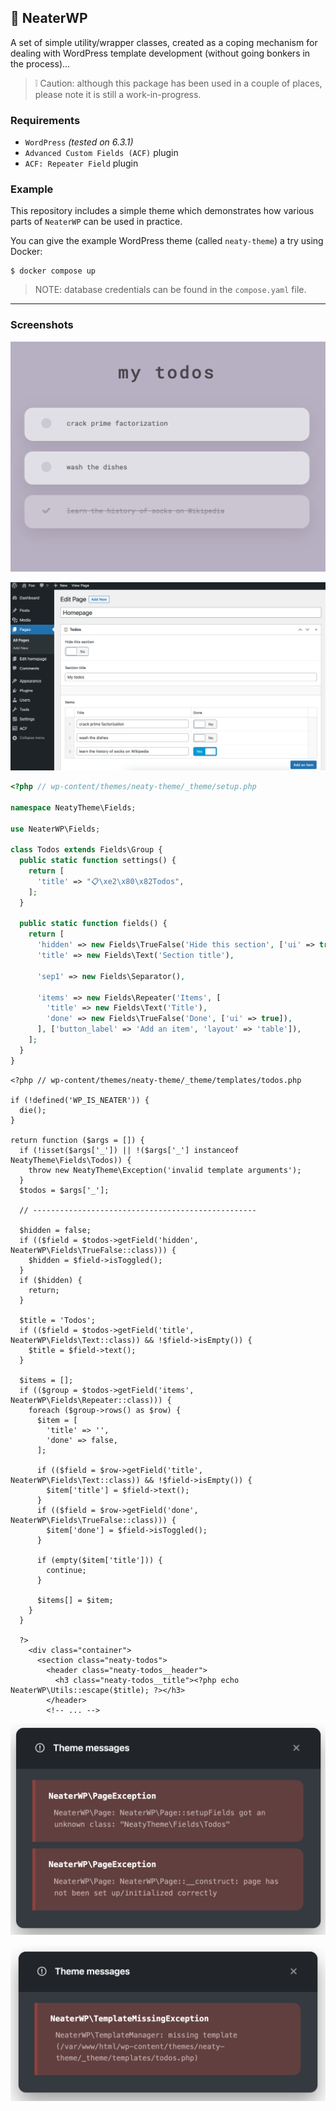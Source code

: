 ## 🤕 NeaterWP
A set of simple utility/wrapper classes, created as a coping mechanism for
dealing with WordPress template development (without going bonkers in the process)...

> ❕ Caution: although this package has been used in a couple of places, please
> note it is still a work-in-progress.

### Requirements
- `WordPress` *(tested on 6.3.1)*
- `Advanced Custom Fields (ACF)` plugin
- `ACF: Repeater Field` plugin

### Example
This repository includes a simple theme which demonstrates how various parts of
`NeaterWP` can be used in practice.

You can give the example WordPress theme (called `neaty-theme`) a try using Docker:
```console
$ docker compose up
```
> NOTE: database credentials can be found in the `compose.yaml` file.

------------------------------

### Screenshots

![Example theme homepage](/screenshots/neatytheme-homepage.png)

![Example theme homepage edit page](/screenshots/neatytheme-homepage-edit.png)

```php
<?php // wp-content/themes/neaty-theme/_theme/setup.php

namespace NeatyTheme\Fields;

use NeaterWP\Fields;

class Todos extends Fields\Group {
  public static function settings() {
    return [
      'title' => "📋\xe2\x80\x82Todos",
    ];
  }

  public static function fields() {
    return [
      'hidden' => new Fields\TrueFalse('Hide this section', ['ui' => true]),
      'title' => new Fields\Text('Section title'),

      'sep1' => new Fields\Separator(),

      'items' => new Fields\Repeater('Items', [
        'title' => new Fields\Text('Title'),
        'done' => new Fields\TrueFalse('Done', ['ui' => true]),
      ], ['button_label' => 'Add an item', 'layout' => 'table']),
    ];
  }
}

```

```html+php
<?php // wp-content/themes/neaty-theme/_theme/templates/todos.php

if (!defined('WP_IS_NEATER')) {
  die();
}

return function ($args = []) {
  if (!isset($args['_']) || !($args['_'] instanceof NeatyTheme\Fields\Todos)) {
    throw new NeatyTheme\Exception('invalid template arguments');
  }
  $todos = $args['_'];

  // --------------------------------------------------

  $hidden = false;
  if (($field = $todos->getField('hidden', NeaterWP\Fields\TrueFalse::class))) {
    $hidden = $field->isToggled();
  }
  if ($hidden) {
    return;
  }

  $title = 'Todos';
  if (($field = $todos->getField('title', NeaterWP\Fields\Text::class)) && !$field->isEmpty()) {
    $title = $field->text();
  }

  $items = [];
  if (($group = $todos->getField('items', NeaterWP\Fields\Repeater::class))) {
    foreach ($group->rows() as $row) {
      $item = [
        'title' => '',
        'done' => false,
      ];

      if (($field = $row->getField('title', NeaterWP\Fields\Text::class)) && !$field->isEmpty()) {
        $item['title'] = $field->text();
      }
      if (($field = $row->getField('done', NeaterWP\Fields\TrueFalse::class))) {
        $item['done'] = $field->isToggled();
      }

      if (empty($item['title'])) {
        continue;
      }

      $items[] = $item;
    }
  }

  ?>
    <div class="container">
      <section class="neaty-todos">
        <header class="neaty-todos__header">
          <h3 class="neaty-todos__title"><?php echo NeaterWP\Utils::escape($title); ?></h3>
        </header>
        <!-- ... -->
```

![Error reporting example #1](/screenshots/error-reporting1.png)

![Error reporting example #2](/screenshots/error-reporting2.png)
